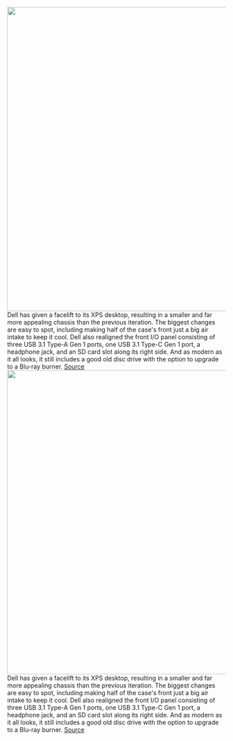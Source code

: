 <img src='https://cdn.vox-cdn.com/thumbor/q1U1XK0DukSRTztEaY1t9zzVtVo=/0x0:1976x1317/1200x800/filters:focal(153x714:469x1030)/cdn.vox-cdn.com/uploads/chorus_image/image/67035693/xpsdesktop1.0.jpg' width='700px' /><br/>
Dell has given a facelift to its XPS desktop, resulting in a smaller and far more appealing chassis than the previous iteration. The biggest changes are easy to spot, including making half of the case's front just a big air intake to keep it cool. Dell also realigned the front I/O panel consisting of three USB 3.1 Type-A Gen 1 ports, one USB 3.1 Type-C Gen 1 port, a headphone jack, and an SD card slot along its right side. And as modern as it all looks, it still includes a good old disc drive with the option to upgrade to a Blu-ray burner.
<a href='https://www.theverge.com/2020/7/9/21314606/dell-new-xps-desktop-intel-10th-gen-processors-nvidia-rtx-super-price'> Source <a/><img src='https://cdn.vox-cdn.com/thumbor/q1U1XK0DukSRTztEaY1t9zzVtVo=/0x0:1976x1317/1200x800/filters:focal(153x714:469x1030)/cdn.vox-cdn.com/uploads/chorus_image/image/67035693/xpsdesktop1.0.jpg' width='700px' /><br/>
Dell has given a facelift to its XPS desktop, resulting in a smaller and far more appealing chassis than the previous iteration. The biggest changes are easy to spot, including making half of the case's front just a big air intake to keep it cool. Dell also realigned the front I/O panel consisting of three USB 3.1 Type-A Gen 1 ports, one USB 3.1 Type-C Gen 1 port, a headphone jack, and an SD card slot along its right side. And as modern as it all looks, it still includes a good old disc drive with the option to upgrade to a Blu-ray burner.
<a href='https://www.theverge.com/2020/7/9/21314606/dell-new-xps-desktop-intel-10th-gen-processors-nvidia-rtx-super-price'> Source <a/>